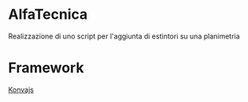 # AlfaTecnica
Realizzazione di uno script per l'aggiunta di estintori su una planimetria

# Framework
[Konvajs](https://konvajs.org/docs/sandbox/Zooming_Relative_To_Pointer.html)

